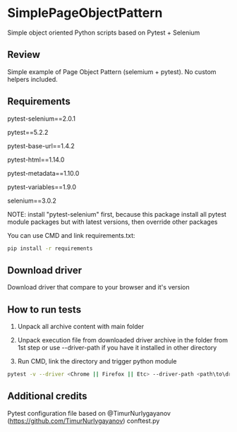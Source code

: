 # SimplePageObjectPattern
Simple object oriented Python scripts based on Pytest + Selenium

Review
------

Simple example of Page Object Pattern (selemium + pytest). No custom helpers included.

Requirements
------------

pytest-selenium==2.0.1

pytest==5.2.2

pytest-base-url==1.4.2

pytest-html==1.14.0

pytest-metadata==1.10.0

pytest-variables==1.9.0

selenium==3.0.2

NOTE: install "pytest-selenium" first, because this package install all pytest module packages but with latest versions, then override other packages

You can use CMD and link requirements.txt:

```bash
pip install -r requirements
```

Download driver
---------------

Download driver that compare to your browser and it's version

How to run tests
----------------

1) Unpack all archive content with main folder
   
2) Unpack execution file from downloaded driver archive in the folder from 1st step or use --driver-path if you have it installed in other directory

3) Run CMD, link the directory and trigger python module

```bash
pytest -v --driver <Chrome || Firefox || Etc> --driver-path <path\to\driver>
```

Additional credits
------------------

Pytest configuration file based on @TimurNurlygayanov (https://github.com/TimurNurlygayanov) conftest.py

